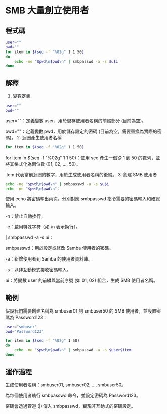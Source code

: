 # SMB 大量創立使用者
## 程式碼
```bash
user=""
pwd=""
for item in $(seq -f "%02g" 1 1 50)
do
	echo -ne "$pwd\n$pwd\n" | smbpasswd -a -s $u$i
done
```
## 解釋
1. 變數定義
```bash
user=""
pwd=""
```
user=""：定義變數 user，用於儲存使用者名稱的前綴部分 (目前為空)。

pwd=""：定義變數 pwd，用於儲存設定的密碼 (目前為空，需要替換為實際的密碼)。
2. 迴圈產生使用者名稱
```bash
for item in $(seq -f "%02g" 1 1 50)
```
for item in $(seq -f "%02g" 1 1 50)：使用 seq 產生一個從 1 到 50 的數列，並將其格式化為兩位數 (01, 02, ..., 50)。

item 代表當前迴圈的數字，用於生成使用者名稱的後綴。
3. 創建 SMB 使用者
```bash
echo -ne "$pwd\n$pwd\n" | smbpasswd -a -s $u$i
echo -ne "$pwd\n$pwd\n"：
```

使用 echo 將密碼輸出兩次，分別對應 smbpasswd 指令需要的密碼輸入和確認輸入。

-n：禁止自動換行。

-e：啟用特殊字符（如 \n 表示換行）。

| smbpasswd -a -s $u$i：

smbpasswd：用於設定或修改 Samba 使用者的密碼。

-a：新增使用者到 Samba 的使用者資料庫。

-s：以非互動模式接收密碼輸入。

$u$i：將變數 user 的前綴與當前序號 (如 01, 02) 組合，生成 SMB 使用者名稱。

## 範例

假設我們需要創建名稱為 smbuser01 到 smbuser50 的 SMB 使用者，並設置密碼為 Password123：

```bash
user="smbuser"
pwd="Password123"

for item in $(seq -f "%02g" 1 50)
do
    echo -ne "$pwd\n$pwd\n" | smbpasswd -a -s $user$item
done
```
## 運作過程
生成使用者名稱：smbuser01, smbuser02, ..., smbuser50。

為每個使用者執行 smbpasswd 命令，並設定密碼為 Password123。

密碼會透過管道 (|) 傳入 smbpasswd，實現非互動式的密碼設定。
